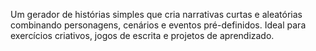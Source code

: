 Um gerador de histórias simples que cria narrativas curtas e aleatórias combinando personagens, cenários e eventos pré-definidos. Ideal para exercícios criativos, jogos de escrita e projetos de aprendizado.

